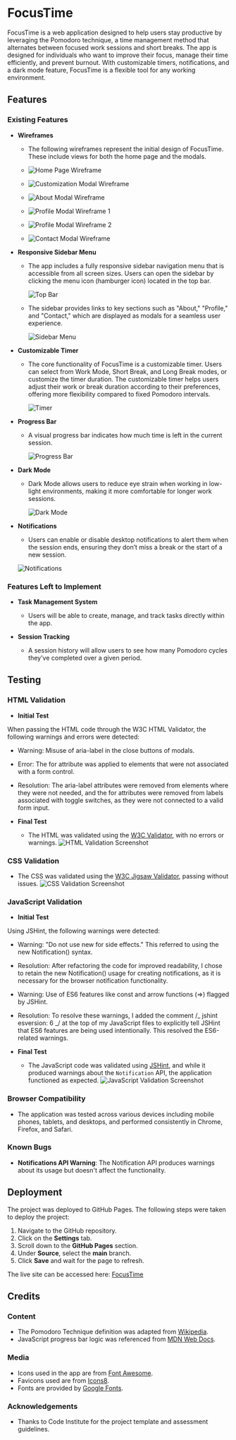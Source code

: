 # FocusTime

FocusTime is a web application designed to help users stay productive by leveraging the Pomodoro technique, a time management method that alternates between focused work sessions and short breaks. The app is designed for individuals who want to improve their focus, manage their time efficiently, and prevent burnout. With customizable timers, notifications, and a dark mode feature, FocusTime is a flexible tool for any working environment.

## Features

### Existing Features

- **Wireframes**

  - The following wireframes represent the initial design of FocusTime. These include views for both the home page and the modals.

  - ![Home Page Wireframe](./assets/images/wireframes/home_page.png)

  - ![Customization Modal Wireframe](./assets/images/wireframes/customization_modal.png)

  - ![About Modal Wireframe](./assets/images/wireframes/about_modal.png)

  - ![Profile Modal Wireframe 1](./assets/images/wireframes/profile_modal_sign_in.png)

  - ![Profile Modal Wireframe 2](./assets/images/wireframes/profile_modal_sign_up.png)

  - ![Contact Modal Wireframe](./assets/images/wireframes/contact_modal.png)

- **Responsive Sidebar Menu**

  - The app includes a fully responsive sidebar navigation menu that is accessible from all screen sizes. Users can open the sidebar by clicking the menu icon (hamburger icon) located in the top bar.

    ![Top Bar](./assets/images/media/focus_time_header.PNG)

  - The sidebar provides links to key sections such as "About," "Profile," and "Contact," which are displayed as modals for a seamless user experience.

    ![Sidebar Menu](./assets/images/media/focus_time_sidebar.PNG)

- **Customizable Timer**

  - The core functionality of FocusTime is a customizable timer. Users can select from Work Mode, Short Break, and Long Break modes, or customize the timer duration. The customizable timer helps users adjust their work or break duration according to their preferences, offering more flexibility compared to fixed Pomodoro intervals.

    ![Timer](./assets/images/media/focus_time_timer.PNG)

- **Progress Bar**

  - A visual progress bar indicates how much time is left in the current session.

    ![Progress Bar](./assets/images/media/focus_time_progress_bar.PNG)

- **Dark Mode**

  - Dark Mode allows users to reduce eye strain when working in low-light environments, making it more comfortable for longer work sessions.

    ![Dark Mode](./assets/images/media/focus_time_dark_mode.PNG)

- **Notifications**

  - Users can enable or disable desktop notifications to alert them when the session ends, ensuring they don’t miss a break or the start of a new session.

  ![Notifications](./assets/images/media/focus_time_notifications.PNG)

### Features Left to Implement

- **Task Management System**

  - Users will be able to create, manage, and track tasks directly within the app.

- **Session Tracking**
  - A session history will allow users to see how many Pomodoro cycles they’ve completed over a given period.

## Testing

### HTML Validation

- **Initial Test**

When passing the HTML code through the W3C HTML Validator, the following warnings and errors were detected:

- Warning: Misuse of aria-label in the close buttons of modals.
- Error: The for attribute was applied to elements that were not associated with a form control.
- Resolution: The aria-label attributes were removed from elements where they were not needed, and the for attributes were removed from labels associated with toggle switches, as they were not connected to a valid form input.

- **Final Test**
  - The HTML was validated using the [W3C Validator](https://validator.w3.org/), with no errors or warnings.
    ![HTML Validation Screenshot](./assets/images/testing/html/html_second_test.PNG)

### CSS Validation

- The CSS was validated using the [W3C Jigsaw Validator](https://jigsaw.w3.org/css-validator/), passing without issues.
  ![CSS Validation Screenshot](./assets/images/testing/css/css_first_test.PNG)

### JavaScript Validation

- **Initial Test**

Using JSHint, the following warnings were detected:

- Warning: "Do not use new for side effects." This referred to using the new Notification() syntax.
- Resolution: After refactoring the code for improved readability, I chose to retain the new Notification() usage for creating notifications, as it is necessary for the browser notification functionality.
- Warning: Use of ES6 features like const and arrow functions (=>) flagged by JSHint.
- Resolution: To resolve these warnings, I added the comment /_ jshint esversion: 6 _/ at the top of my JavaScript files to explicitly tell JSHint that ES6 features are being used intentionally. This resolved the ES6-related warnings.

- **Final Test**
  - The JavaScript code was validated using [JSHint](https://jshint.com/), and while it produced warnings about the `Notification` API, the application functioned as expected.
    ![JavaScript Validation Screenshot](./assets/images/testing/js/js_third_test_01.PNG)

### Browser Compatibility

- The application was tested across various devices including mobile phones, tablets, and desktops, and performed consistently in Chrome, Firefox, and Safari.

### Known Bugs

- **Notifications API Warning**: The Notification API produces warnings about its usage but doesn't affect the functionality.

## Deployment

The project was deployed to GitHub Pages. The following steps were taken to deploy the project:

1. Navigate to the GitHub repository.
2. Click on the **Settings** tab.
3. Scroll down to the **GitHub Pages** section.
4. Under **Source**, select the **main** branch.
5. Click **Save** and wait for the page to refresh.

The live site can be accessed here: [FocusTime](https://merrick101.github.io/FocusTime/)

## Credits

### Content

- The Pomodoro Technique definition was adapted from [Wikipedia](https://en.wikipedia.org/wiki/Pomodoro_Technique).
- JavaScript progress bar logic was referenced from [MDN Web Docs](https://developer.mozilla.org/en-US/docs/Web/API/Canvas_API/Tutorial/Basic_animations).

### Media

- Icons used in the app are from [Font Awesome](https://fontawesome.com/).
- Favicons used are from [Icons8](https://icons8.com/).
- Fonts are provided by [Google Fonts](https://fonts.google.com/).

### Acknowledgements

- Thanks to Code Institute for the project template and assessment guidelines.
